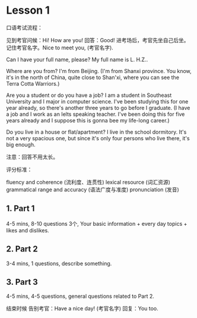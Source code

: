# Lesson 1 

口语考试流程：

见到考官问候：Hi! How are you!
回答：Good!
进考场后，考官先坐自己后坐。记住考官名字。Nice to meet you, (考官名字).

Can I have your full name, please?
My full name is L. H.Z..

Where are you from?
I'm from Beijing.
(I'm from Shanxi province. You know, it's in the north of China, quite close to Shan'xi, where you can see the Terra Cotta Warriors.)

Are you a student or do you have a job?
I am a student in Southeast University and I major in computer science. I've been studying this for one year already, so there's another three years to go before I graduate.
(I have a job and I work as an Ielts speaking teacher. I've been doing this for five years already and I suppose this is gonna bee my life-long career.)

Do you live in a house or flat/apartment?
I live in the school dormitory. It's not a very spacious one, but since it's only four persons who live there, it's big enough.

注意：回答不用太长。

评分标准：

fluency and coherence (流利度、连贯性)
lexical resource (词汇资源)
grammatical range and accuracy (语法广度与准度)
pronunciation (发音)

## 1. Part 1
4-5 mins, 8-10 questions
3个, Your basic information + every day topics + likes and dislikes.


## 2. Part 2
3-4 mins, 1 questions, describe something.



## 3. Part 3
4-5 mins, 4-5 questions, general questions related to Part 2.



结束时候
告别考官：Have a nice day! (考官名字)
回复：You too.